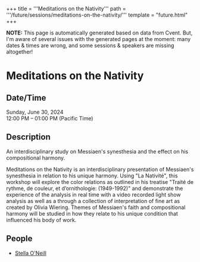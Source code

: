 +++
title = '''Meditations on the Nativity'''
path = '''/future/sessions/meditations-on-the-nativity/'''
template = "future.html"
+++

<p class="todo">
<strong>NOTE:</strong> This page is automatically generated based on data from Cvent.
But, I'm aware of several issues with the generated pages at the moment:
many dates & times are wrong, and some sessions & speakers are missing altogether!
</p>

<h1>Meditations on the Nativity</h1>
<h2>Date/Time</h2>
<p>Sunday, June 30, 2024<br>
12:00 PM – 01:00 PM (Pacific Time)</p>
<h2>Description</h2>
An interdisciplinary study on Messiaen's synesthesia and the effect on his compositional harmony.

Meditations on the Nativity is an interdisciplinary presentation of Messiaen's synesthesia in relation to his unique harmony. Using "La Nativité", this workshop will explore the color relations as outlined in his treatise "Traité de rythme, de couleur, et d’ornithologie: (1949-1992)" and demonstrate the experience of the analysis in real time with a video recorded light show analysis as well as a through a collection of interpretation of fine art as created by Olivia Wiering. Themes of Messiaen's faith and compositional harmony will be studied in how they relate to his unique condition that influenced his body of work.
<h2>People</h2>
<ul><li><a href="/future/performers/stella-o-neill/">Stella O'Neill</a></li></ul>

